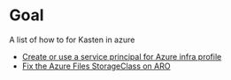 # Goal 

A list of how to for Kasten in azure 

- [Create or use a service principal for Azure infra profile](./azure-infra-profile.md)
- [Fix the Azure Files StorageClass on ARO](./fix-azurefile-csi-on-aro.md)

